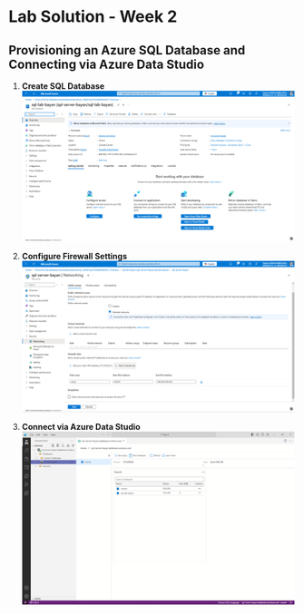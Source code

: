 # Lab Solution - Week 2

## Provisioning an Azure SQL Database and Connecting via Azure Data Studio


1. **Create SQL Database**  
![Create SQL Database](./1-CreateSQLDatabase.png)

2. **Configure Firewall Settings**  
![Firewall Settings](./2-FirewallSettings.png)

3. **Connect via Azure Data Studio**  
![Azure Data Studio](./3-AzureDataStudio.png)
